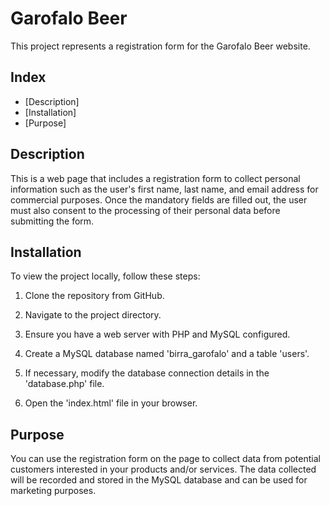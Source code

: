 # Garofalo Beer

This project represents a registration form for the Garofalo Beer website.

## Index

- [Description]
- [Installation]
- [Purpose]


## Description

This is a web page that includes a registration form to collect personal information such as the user's first name, last name, and email address for commercial purposes. Once the mandatory fields are filled out, the user must also consent to the processing of their personal data before submitting the form.


## Installation

To view the project locally, follow these steps:

1. Clone the repository from GitHub.

2. Navigate to the project directory.

3. Ensure you have a web server with PHP and MySQL configured.

4. Create a MySQL database named 'birra_garofalo' and a table 'users'.

5. If necessary, modify the database connection details in the 'database.php' file.

6. Open the 'index.html' file in your browser.


## Purpose

You can use the registration form on the page to collect data from potential customers interested in your products and/or services. The data collected will be recorded and stored in the MySQL database and can be used for marketing purposes.

